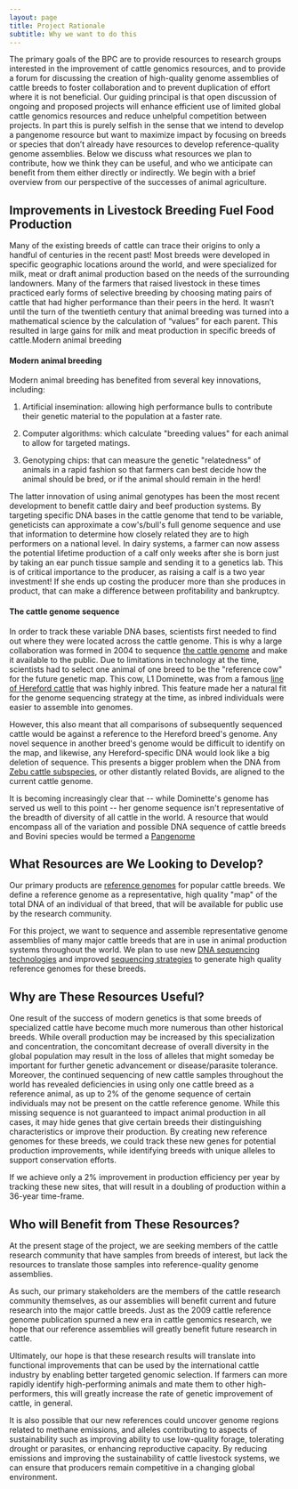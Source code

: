 ```yaml
---
layout: page
title: Project Rationale
subtitle: Why we want to do this
---
```


The primary goals of the BPC  are to provide resources to research groups interested in the improvement of cattle genomics resources, and to provide a forum for discussing the creation of high-quality genome assemblies of cattle breeds to foster collaboration and to prevent duplication of effort where it is not beneficial.  Our guiding principal is that open discussion of ongoing and proposed projects will enhance efficient use of limited global cattle genomics resources and reduce unhelpful competition between projects. In part this is purely selfish in the sense that we intend to develop a pangenome resource but want to maximize impact by focusing on breeds or species that don’t already have resources to develop reference-quality genome assemblies.  Below we discuss what resources we plan to contribute, how we think they can be useful, and who we anticipate can benefit from them either directly or indirectly.  We begin with a brief overview from our perspective of the successes of animal agriculture.

## Improvements in Livestock Breeding Fuel Food Production

Many of the existing breeds of cattle can trace their origins to only a handful of centuries in the recent past! Most breeds were  developed in specific geographic locations around the world, and were  specialized for milk, meat or draft animal production based on the needs of the surrounding landowners. Many of the farmers that raised livestock in these times practiced early forms of selective breeding by choosing mating pairs of cattle that had higher performance than their peers in the herd. It wasn’t until the turn of the twentieth century that animal breeding was turned into a mathematical science by the calculation of “values” for each parent. This resulted in large gains for milk and meat production in specific breeds of cattle.Modern animal breeding

<a ref="modern"></a>
#### Modern animal breeding

Modern animal breeding has benefited from several key innovations, including:

1. Artificial insemination: allowing high performance bulls to contribute their genetic material to the population at a faster rate.

2. Computer algorithms: which calculate "breeding values" for each animal to allow for targeted matings.

3. Genotyping chips: that can measure the genetic "relatedness" of animals in a rapid fashion so that farmers can best decide how the animal should be bred, or if the animal should remain in the herd!


The latter innovation of using animal genotypes has been the most recent development to benefit cattle dairy and beef production systems. By targeting specific DNA bases in the cattle genome that tend to be variable, geneticists can approximate a cow's/bull's full genome sequence and use that information to determine how closely related they are to high performers on a national level. In dairy systems, a farmer can now assess the potential lifetime production of a calf only weeks after she is born just by taking an ear punch tissue sample and sending it to a genetics lab. This is of critical importance to the producer, as raising a calf is a two year investment! If she ends up costing the producer more than she produces in product, that can make a difference between profitability and bankruptcy. 

#### The cattle genome sequence

In order to track these variable DNA bases, scientists first needed to find out where they were located across the cattle genome. This is why a large collaboration was formed in 2004 to sequence [the cattle genome](https://science.sciencemag.org/content/324/5926/522.full) and make it available to the public. Due to limitations in technology at the time, scientists had to select one animal of one breed to be the "reference cow" for the future genetic map. This cow, L1 Dominette, was from a famous [line of Hereford cattle](https://agresearchmag.ars.usda.gov/2010/mar/hereford/) that was highly inbred. This feature made her a natural fit for the genome sequencing strategy at the time, as inbred individuals were easier to assemble into genomes.

However, this also meant that all comparisons of subsequently sequenced cattle would be against a reference to the Hereford breed's genome. Any novel sequence in another breed's genome would be difficult to identify on the map, and likewise, any Hereford-specific DNA would look like a big deletion of sequence. This presents a bigger problem when the DNA from [Zebu cattle subspecies](https://en.wikipedia.org/wiki/Zebu), or other distantly related Bovids, are aligned to the current cattle genome.

It is becoming increasingly clear that -- while Dominette's genome has served us well to this point -- her genome sequence isn't representative of the breadth of diversity of all cattle in the world. A resource that would encompass all of the variation and possible DNA sequence of cattle breeds and Bovini species would be termed a [Pangenome](https://en.wikipedia.org/wiki/Pan-genome)

## What Resources are We Looking to Develop?

Our primary products are [reference genomes](https://en.wikipedia.org/wiki/Reference_genome) for popular cattle breeds. We define a reference genome as a representative, high quality "map" of the total DNA of an individual of that breed, that will be available for public use by the research community.

For this project, we want to sequence and assemble representative genome assemblies of many major cattle breeds that are in use in animal production systems throughout the world. We plan to use new [DNA sequencing technologies](https://en.wikipedia.org/wiki/Third-generation_sequencing) and improved [sequencing strategies](https://www.nature.com/articles/nbt.4277) to generate high quality reference genomes for these breeds. 

## Why are These Resources Useful?

One result of the success of modern genetics is that some breeds of specialized cattle have become much more numerous than other historical breeds.  While overall production may be increased by this specialization and concentration, the concomitant decrease of overall diversity in the global population may result in the loss of alleles that might someday be important for further genetic advancement or disease/parasite tolerance.   Moreover, the continued sequencing of new cattle samples throughout the world has revealed deficiencies in using only one cattle breed as a reference animal, as up to 2% of the genome sequence of certain individuals may not be present on the cattle reference genome. While this missing sequence is not guaranteed to impact animal production in all cases, it may hide genes that give certain breeds their distinguishing characteristics or improve their production. By creating new reference genomes for these breeds, we could track these new genes for potential production improvements, while identifying breeds with unique alleles to support conservation efforts.

If we achieve only a 2% improvement in production efficiency per year by tracking these new sites, that will result in a doubling of production within a 36-year time-frame. 

## Who will Benefit from These Resources?

At the  present stage of the project, we are seeking members of the cattle research community  that have samples from breeds of interest, but lack the resources to translate those samples into reference-quality genome assemblies. 

As such, our primary stakeholders are the members of the cattle research community themselves, as our assemblies will benefit current and future research into the major cattle breeds. Just as the 2009 cattle reference genome publication spurned a new era in cattle genomics research, we hope that our reference assemblies will greatly benefit future research in cattle.

Ultimately, our hope is that these research results will translate into functional improvements that can be used by the international cattle industry by enabling better targeted genomic selection. If farmers can more rapidly identify high-performing animals and mate them to other high-performers, this will greatly increase the rate of genetic improvement of cattle, in general. 

It is also possible that our new references could uncover genome regions related to methane emissions, and alleles contributing to aspects of sustainability such as improving ability to use low-quality forage, tolerating drought or parasites, or enhancing reproductive capacity. By reducing emissions and improving the sustainability of cattle livestock systems, we can ensure that producers remain competitive in a changing global environment.  
